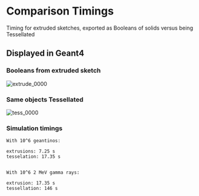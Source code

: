 # Comparison Timings 
Timing for extruded sketches, exported as Booleans of solids versus being Tessellated
## Displayed in Geant4
### Booleans from extruded sketch
![extrude_0000](https://user-images.githubusercontent.com/2291247/153726003-52abf421-62b4-4190-9d3b-96471fa575e9.png)
### Same objects Tessellated
![tess_0000](https://user-images.githubusercontent.com/2291247/153726004-76bce4a0-391b-4c51-9ee7-4a1500aa0a7b.png)
### Simulation timings
````
With 10^6 geantinos:

extrusions: 7.25 s
tesselation: 17.35 s


With 10^6 2 MeV gamma rays:

extrusion: 17.35 s
tessellation: 146 s 
````

